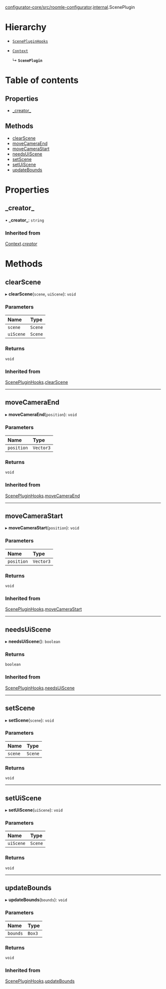 [configurator-core/src/roomle-configurator](../modules/configurator_core_src_roomle_configurator.md).[internal](../modules/configurator_core_src_roomle_configurator._internal_.md).ScenePlugin

# Hierarchy

- [`ScenePluginHooks`](configurator_core_src_roomle_configurator._internal_.ScenePluginHooks.md)

- [`Context`](configurator_core_src_configurator._internal_.Context.md)

  ↳ **`ScenePlugin`**

# Table of contents

## Properties

- [\_creator\_](configurator_core_src_roomle_configurator._internal_.ScenePlugin.md#_creator_)

## Methods

- [clearScene](configurator_core_src_roomle_configurator._internal_.ScenePlugin.md#clearscene)
- [moveCameraEnd](configurator_core_src_roomle_configurator._internal_.ScenePlugin.md#movecameraend)
- [moveCameraStart](configurator_core_src_roomle_configurator._internal_.ScenePlugin.md#movecamerastart)
- [needsUiScene](configurator_core_src_roomle_configurator._internal_.ScenePlugin.md#needsuiscene)
- [setScene](configurator_core_src_roomle_configurator._internal_.ScenePlugin.md#setscene)
- [setUiScene](configurator_core_src_roomle_configurator._internal_.ScenePlugin.md#setuiscene)
- [updateBounds](configurator_core_src_roomle_configurator._internal_.ScenePlugin.md#updatebounds)

# Properties

## \_creator\_

• **\_creator\_**: `string`

### Inherited from

[Context](configurator_core_src_configurator._internal_.Context.md).[_creator_](configurator_core_src_configurator._internal_.Context.md#_creator_)

# Methods

## clearScene

▸ **clearScene**(`scene`, `uiScene`): `void`

### Parameters

| Name | Type |
| :------ | :------ |
| `scene` | `Scene` |
| `uiScene` | `Scene` |

### Returns

`void`

### Inherited from

[ScenePluginHooks](configurator_core_src_roomle_configurator._internal_.ScenePluginHooks.md).[clearScene](configurator_core_src_roomle_configurator._internal_.ScenePluginHooks.md#clearscene)

___

## moveCameraEnd

▸ **moveCameraEnd**(`position`): `void`

### Parameters

| Name | Type |
| :------ | :------ |
| `position` | `Vector3` |

### Returns

`void`

### Inherited from

[ScenePluginHooks](configurator_core_src_roomle_configurator._internal_.ScenePluginHooks.md).[moveCameraEnd](configurator_core_src_roomle_configurator._internal_.ScenePluginHooks.md#movecameraend)

___

## moveCameraStart

▸ **moveCameraStart**(`position`): `void`

### Parameters

| Name | Type |
| :------ | :------ |
| `position` | `Vector3` |

### Returns

`void`

### Inherited from

[ScenePluginHooks](configurator_core_src_roomle_configurator._internal_.ScenePluginHooks.md).[moveCameraStart](configurator_core_src_roomle_configurator._internal_.ScenePluginHooks.md#movecamerastart)

___

## needsUiScene

▸ **needsUiScene**(): `boolean`

### Returns

`boolean`

### Inherited from

[ScenePluginHooks](configurator_core_src_roomle_configurator._internal_.ScenePluginHooks.md).[needsUiScene](configurator_core_src_roomle_configurator._internal_.ScenePluginHooks.md#needsuiscene)

___

## setScene

▸ **setScene**(`scene`): `void`

### Parameters

| Name | Type |
| :------ | :------ |
| `scene` | `Scene` |

### Returns

`void`

___

## setUiScene

▸ **setUiScene**(`uiScene`): `void`

### Parameters

| Name | Type |
| :------ | :------ |
| `uiScene` | `Scene` |

### Returns

`void`

___

## updateBounds

▸ **updateBounds**(`bounds`): `void`

### Parameters

| Name | Type |
| :------ | :------ |
| `bounds` | `Box3` |

### Returns

`void`

### Inherited from

[ScenePluginHooks](configurator_core_src_roomle_configurator._internal_.ScenePluginHooks.md).[updateBounds](configurator_core_src_roomle_configurator._internal_.ScenePluginHooks.md#updatebounds)
